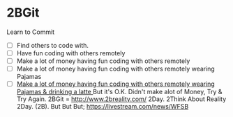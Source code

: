 2BGit
==========
Learn to Commit

- [ ] Find others to code with.
- [ ] Have fun coding with others remotely
- [ ] Make a lot of money  having fun coding with others remotely
- [ ] Make a lot of money  having fun coding with others remotely wearing Pajamas 
- [ ] [Make a lot of money  having fun coding with others remotely wearing Pajamas & drinking a latte ](https://blog.codinghorror.com/on-working-remotely/)
But it's O.K. Didn't make alot of Money, Try & Try Again. 
2BGit = http://www.2breality.com/ 2Day. 
2Think About Reality 2Day. (2B).
But But But; https://livestream.com/news/WFSB

